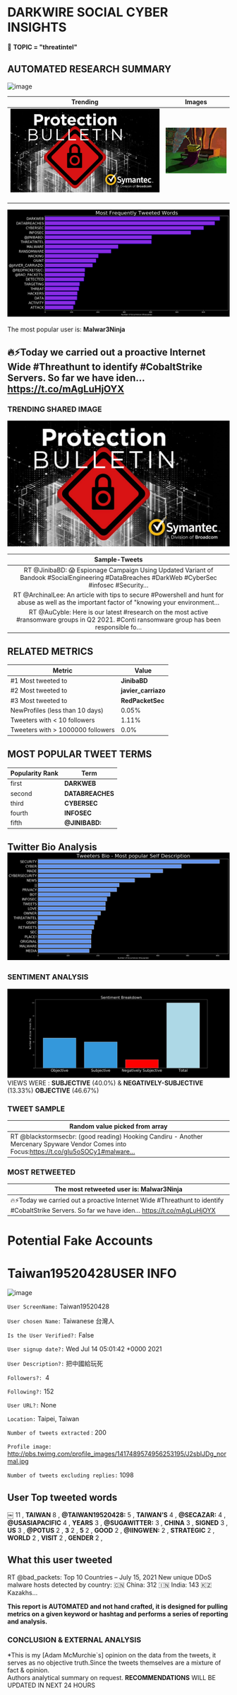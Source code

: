 # DARKWIRE SOCIAL CYBER INSIGHTS 
&#x1F34E; **TOPIC = "threatintel"**

## AUTOMATED RESEARCH SUMMARY
  ![image](darkLogo.png)   

|  Trending  |   Images | 
:-------------------------:|:-------------------------:
|  ![image](assets/threatintel/imageFile1.jpg)     <img width=200/> | ![image](assets/threatintel/imageFile2.jpg) <img width=200/> |   
 
 
![image](assets/threatintel/TWEETS.png)
<br></br>
The most popular user is: **Malwar3Ninja**  
 

## 🔥⚡Today we carried out a proactive Internet Wide #Threathunt to identify #CobaltStrike Servers. So far we have iden… https://t.co/mAgLuHjOYX 

  




### TRENDING SHARED IMAGE

![image](assets/threatintel/twitterPostedImage.png)



|                **Sample-Tweets**        |
| :-------------: |
| RT @JinibaBD: 😱 Espionage Campaign Using Updated Variant of Bandook #SocialEngineering #DataBreaches #DarkWeb #CyberSec #infosec #Security… |
| RT @ArchinalLee: An article with tips to secure #Powershell and hunt for abuse as well as the important factor of "knowing your environment… |
| RT @AuCyble: Here is our latest #research on the most active #ransomware groups in Q2 2021. #Conti ransomware group has been responsible fo… |

## RELATED METRICS<br>
| Metric | Value |
| ------------- | ------------- |
| #1 Most tweeted to  | **JinibaBD** |
| #2 Most tweeted to  | **javier_carriazo** |
| #3 Most tweeted to  | **RedPacketSec** |
| NewProfiles (less than 10 days) | 0.05%  |
| Tweeters with < 10 followers  | 1.11%|
| Tweeters with > 1000000 followers  | 0.0%  |



## MOST POPULAR TWEET TERMS 


| Popularity Rank  | Term |
| ------------- | ------------- |
| first  | **DARKWEB**  |
| second  | **DATABREACHES**  |
| third  | **CYBERSEC** |
| fourth  | **INFOSEC**  |
| fifth  | **@JINIBABD:**  |


## Twitter Bio Analysis![image](assets/threatintel/BIO.png)
### SENTIMENT ANALYSIS
![image](assets/threatintel/sentiment.png)
VIEWS WERE : **SUBJECTIVE**  (40.0%) & **NEGATIVELY-SUBJECTIVE** (13.33%) **OBJECTIVE** (46.67%)

### TWEET SAMPLE 
| Random value picked from array |
| ------------- |
|RT @blackstormsecbr: (good reading) Hooking Candiru - Another Mercenary Spyware Vendor Comes into Focus:https://t.co/gIu5oSOCy1#malware… |

### MOST RETWEETED 

| The most retweeted user is: **Malwar3Ninja**  |
| ------------- |
| 🔥⚡Today we carried out a proactive Internet Wide #Threathunt to identify #CobaltStrike Servers. So far we have iden… https://t.co/mAgLuHjOYX |

# Potential Fake Accounts
 
# Taiwan19520428USER INFO
![image](http://pbs.twimg.com/profile_images/1417489574956253195/J2sbIJDg_normal.jpg)
 
`User ScreenName:` Taiwan19520428 
 
`User chosen Name:` Taiwanese 台灣人 
 
`Is the User Verified?:` False 
 
`User signup date?:` Wed Jul 14 05:01:42 +0000 2021 
 
`User Description?:` 把中國給玩死 
 
`Followers?: `4 
 
`Following?:` 152 
 
`User URL?:` None 
 
`Location:` Taipei, Taiwan  
 
`Number of tweets extracted`  : 200 
 
`Profile image:` http://pbs.twimg.com/profile_images/1417489574956253195/J2sbIJDg_normal.jpg 
 
`Number of tweets excluding replies:` 1098 
 

 

 
## User Top tweeted words 
 
**￼** 11 , **TAIWAN** 8 , **@TAIWAN19520428:** 5 , **TAIWAN’S** 4 , **@SECAZAR:** 4 , **@USASIAPACIFIC** 4 , **YEARS** 3 , **@SUGAWITTER:** 3 , **CHINA** 3 , **SIGNED** 3 , **US** 3 , **@POTUS** 2 , **3** 2 , **5** 2 , **GOOD** 2 , **@IINGWEN:** 2 , **STRATEGIC** 2 , **WORLD** 2 , **VISIT** 2 , **GENDER** 2 , 
 
## What this user tweeted
 
RT @bad_packets: Top 10 Countries – July 15, 2021
New unique DDoS malware hosts detected by country:
🇨🇳 China: 312
🇮🇳 India: 143
🇰🇿 Kazakhs…
 

<b> This report is AUTOMATED and not hand crafted, it is designed for pulling metrics on a given keyword or hashtag and performs a series of reporting and analysis.</b>  
### CONCLUSION & EXTERNAL ANALYSIS

*This is my [Adam McMurchie`s] opinion on the data from the tweets, it serves as no objective truth.Since the tweets themselves are a mixture of fact & opinion.<br>
Authors analytical summary on request.
**RECOMMENDATIONS** WILL BE UPDATED IN NEXT  24 HOURS <br>